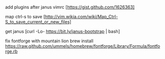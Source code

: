 add plugins after janus
vimrc [https://gist.github.com/1626363]

map ctrl-s to save
[http://vim.wikia.com/wiki/Map_Ctrl-S_to_save_current_or_new_files]

get janus
[curl -Lo- https://bit.ly/janus-bootstrap | bash]

fix fontforge with mountain lion
brew install https://raw.github.com/ummels/homebrew/fontforge/Library/Formula/fontforge.rb